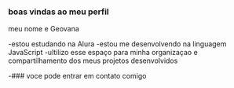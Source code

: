 ### boas vindas ao meu perfil 

meu nome e Geovana

-estou estudando na Alura
-estou me desenvolvendo na linguagem JavaScript
-ultilizo esse espaço para minha organizaçao e compartilhamento dos meus projetos desenvolvidos

-### voce pode entrar em contato comigo 

